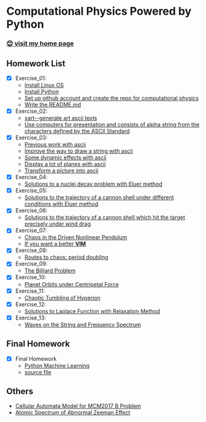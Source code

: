 # Computational Physics Powered by Python

### [:blush: visit my home page](https://mageluer.github.io)
 
## Homework List

- [x] Exercise\_01: 
  - [Install Linux OS](https://mageluer.github.io/blog/install-a-Linux-distribution)
  - [Install Python](https://mageluer.github.io/blog/install-python-on-linux)
  - [Set up github account and create the repo for computational physics](https://github.com/Mageluer)
  - [Write the README.md](https://mageluer.github.io/blog/github-markdown)
- [x] Exercise\_02:
  - [xart--generate art ascii texts](https://github.com/xlzd/xart)
  - [Use computers for presentation and consists of alpha string from the characters defined by the ASCII Standard](/exercise_02)
- [x] Exercise\_03:
  - [Previous work with ascii](/exercise_02)
  - [Improve the way to draw a string with ascii](/exercise_03#user-content-draw-string)
  - [Some dynamic effects with ascii](/exercise_03#user-content-dynamic-string)
  - [Display a lot of planes with ascii](/exercise_03#user-content-planes-flying)
  - [Transform a picture into ascii](/exercise_03#user-content-picture-to-ascii)
- [x] Exercise\_04:
  - [Solutions to a nuclei decay problem with Eluer method](/exercise_04)
- [x] Exercise\_05:
  - [Solutions to the trajectory of a cannon shell under different conditions with Eluer method](/exercise_05)
- [x] Exercise\_06:
  - [Solutions to the trajectory of a cannon shell which hit the target precisely under wind drag](/exercise_06)
- [x] Exercise\_07:
  - [Chaos in the Driven Nonlinear Pendulum](/exercise_07)
  - [If you want a better **VIM**](https://github.com/yangyangwithgnu/use_vim_as_ide)
- [x] Exercise\_08:
  - [Routes to chaos: period doubling](/exercise_08)
- [x] Exercise\_09:
  - [The Billiard Problem](/exercise_09)
- [x] Exercise\_10:
  - [Planet Orbits under Centripetal Force](/exercise_10)
- [x] Exercise\_11:
  - [Chaotic Tumbling of Hyperion](/exercise_11)
- [x] Exercise\_12:
  - [Solutions to Laplace Function with Relaxation Method](/exercise_12)
- [x] Exercise\_13:
  - [Waves on the String and Frequency Spectrum](/exercise_13)

## Final Homework
- [x] Final Homework
  - [Python Machine Learning](https://mageluer.github.io/blog/python-machine-learning)
  - [source file](/final)
  
## Others
- [Cellular Automata Model for MCM2017 B Problem](/MCM2017B)
- [Atomic Spectrum of Abnormal Zeeman Effect](/spectrum)
